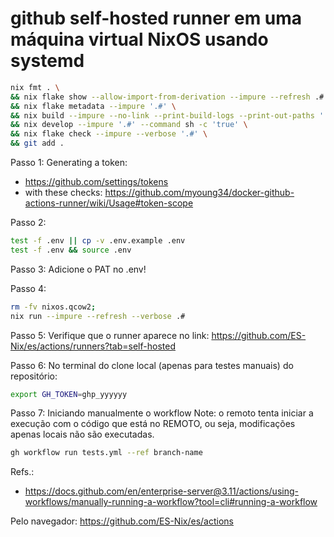 # github self-hosted runner em uma máquina virtual NixOS usando systemd



```bash
nix fmt . \
&& nix flake show --allow-import-from-derivation --impure --refresh .# \
&& nix flake metadata --impure '.#' \
&& nix build --impure --no-link --print-build-logs --print-out-paths '.#' \
&& nix develop --impure '.#' --command sh -c 'true' \
&& nix flake check --impure --verbose '.#' \
&& git add .
```


Passo 1: 
Generating a token:
- https://github.com/settings/tokens
- with these checks: https://github.com/myoung34/docker-github-actions-runner/wiki/Usage#token-scope


Passo 2:
```bash
test -f .env || cp -v .env.example .env
test -f .env && source .env
```

Passo 3:
Adicione o PAT no .env!


Passo 4:
```bash
rm -fv nixos.qcow2; 
nix run --impure --refresh --verbose .#
```


Passo 5: Verifique que o runner aparece no link:
https://github.com/ES-Nix/es/actions/runners?tab=self-hosted


Passo 6: No terminal do clone local (apenas para testes manuais) do repositório:
```bash
export GH_TOKEN=ghp_yyyyyy
```

Passo 7: Iniciando manualmente o workflow 
Note: o remoto tenta iniciar a execução com o código que está no REMOTO, ou seja,
modificações apenas locais não são executadas.
```bash
gh workflow run tests.yml --ref branch-name
```
Refs.:
- https://docs.github.com/en/enterprise-server@3.11/actions/using-workflows/manually-running-a-workflow?tool=cli#running-a-workflow


Pelo navegador:
https://github.com/ES-Nix/es/actions
